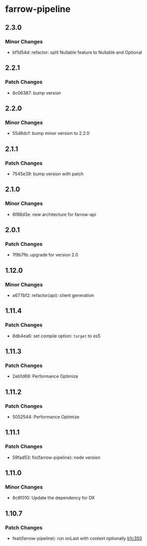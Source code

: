 # farrow-pipeline

## 2.3.0

### Minor Changes

- bf1d54d: refactor: split Nullable feature to Nullable and Optional

## 2.2.1

### Patch Changes

- 8c06387: bump version

## 2.2.0

### Minor Changes

- 55d8dcf: bump minor version to 2.2.0

## 2.1.1

### Patch Changes

- 7545e39: bump version with patch

## 2.1.0

### Minor Changes

- 8f88d3e: new architecture for farrow-api

## 2.0.1

### Patch Changes

- 1f9b7fb: upgrade for version 2.0

## 1.12.0

### Minor Changes

- a677bf2: refactor(api): client generation

## 1.11.4

### Patch Changes

- 8db4ea6: set compile option: `target` to es5

## 1.11.3

### Patch Changes

- 2eb1d69: Performance Optimize

## 1.11.2

### Patch Changes

- 5052544: Performance Optimize

## 1.11.1

### Patch Changes

- 59fad53: fix(farrow-pipeline): node version

## 1.11.0

### Minor Changes

- 8c8f010: Update the dependency for DX

## 1.10.7

### Patch Changes

- feat(farrow-pipeline): run onLast with context optionally [b1c350](https://github.com/farrow-js/farrow/commit/cc6a5cf8c61389d6eb63713d225b756916b1c350)
